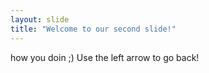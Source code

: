 ```yaml
---
layout: slide
title: "Welcome to our second slide!"
---
```

how you doin ;)
Use the left arrow to go back!
